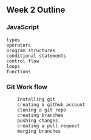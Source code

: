 ## Week 2 Outline


### JavaScript
	types 
	operators
	program structures 
	conditional statements 
	control flow
	loops
	functions
	
### Git Work flow
		Installing git 
		creating a github account 
		cloning a git repo
		creating branches
		pushing changes 
		creating a pull request
		merging branches 

		


